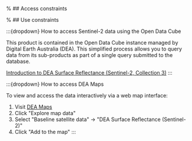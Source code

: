 % ## Access constraints

% ## Use constraints

:::{dropdown} How to access Sentinel-2 data using the Open Data Cube

This product is contained in the Open Data Cube instance managed by Digital Earth Australia (DEA). This simplified process allows you to query data from its sub-products as part of a single query submitted to the database.

[Introduction to DEA Surface Reflectance (Sentinel-2, Collection 3)](/notebooks/dea_products/DEA_Sentinel2_Surface_Reflectance.html)
:::

:::{dropdown} How to access DEA Maps

To view and access the data interactively via a web map interface:
1. Visit [DEA Maps](https://maps.dea.ga.gov.au/)
2. Click "Explore map data"
3. Select "Baseline satellite data" -> "DEA Surface Reflectance (Sentinel-2)"
4. Click "Add to the map"
:::

